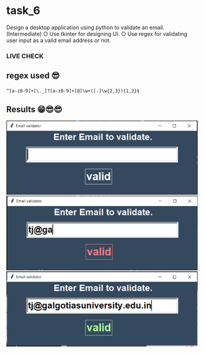 # task_6
Design a desktop application using python to validate an email. (Intermediate)
    ○ Use tkinter for designing UI.
    ○ Use regex for validating user input as a valid email address or not.

### LIVE CHECK 

## regex used 😎
`^[a-z0-9]+[\._]?[a-z0-9]+[@]\w+([.]\w{2,3}){1,2}$`

## Results 😁😎😎
<div>
    <img src="https://github.com/rishabhjainfinal/technojam-task/blob/main/task_6/default.PNG" alt="default" width="600" >
    <img src="https://github.com/rishabhjainfinal/technojam-task/blob/main//task_6/error.PNG" alt="Error" width="600" >
    <img src="https://github.com/rishabhjainfinal/technojam-task/blob/main//task_6/solved.PNG" alt="solved" width="600" >
</div>